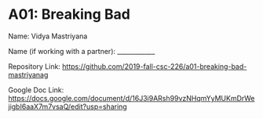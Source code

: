 # A01: Breaking Bad

Name: Vidya Mastriyana

Name (if working with a partner): ____________

Repository Link: https://github.com/2019-fall-csc-226/a01-breaking-bad-mastriyanag

Google Doc Link: https://docs.google.com/document/d/16J3i9ARsh99vzNHqmYyMUKmDrWejigbI6aaX7m7vsaQ/edit?usp=sharing

